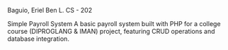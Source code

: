 Baguio, Eriel Ben L.
CS - 202

Simple Payroll System
A basic payroll system built with PHP for a college course (DIPROGLANG & IMAN) project, featuring CRUD operations and database integration.
